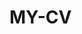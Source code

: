  # MY-CV  
 
       
        
           
                 
          
          
             
          
       
     
   
    
 
 
